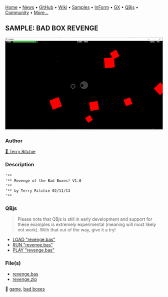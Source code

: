 [Home](https://qb64.com) • [News](../../news.md) • [GitHub](https://github.com/QB64Official/qb64) • [Wiki](https://github.com/QB64Official/qb64/wiki) • [Samples](../../samples.md) • [InForm](../../inform.md) • [GX](../../gx.md) • [QBjs](../../qbjs.md) • [Community](../../community.md) • [More...](../../more.md)

## SAMPLE: BAD BOX REVENGE

![screenshot.png](img/screenshot.png)

### Author

[🐝 Terry Ritchie](../terry-ritchie.md) 

### Description

```text
'**
'** Revenge of the Bad Boxes! V1.0
'**
'** by Terry Ritchie 02/11/13
'**
```

### QBjs

> Please note that QBjs is still in early development and support for these examples is extremely experimental (meaning will most likely not work). With that out of the way, give it a try!

* [LOAD "revenge.bas"](https://v6p9d9t4.ssl.hwcdn.net/html/5963335/index.html?src=https://qb64.com/samples/bad-box-revenge/src/revenge.bas)
* [RUN "revenge.bas"](https://v6p9d9t4.ssl.hwcdn.net/html/5963335/index.html?mode=auto&src=https://qb64.com/samples/bad-box-revenge/src/revenge.bas)
* [PLAY "revenge.bas"](https://v6p9d9t4.ssl.hwcdn.net/html/5963335/index.html?mode=play&src=https://qb64.com/samples/bad-box-revenge/src/revenge.bas)

### File(s)

* [revenge.bas](src/revenge.bas)
* [revenge.zip](src/revenge.zip)

🔗 [game](../game.md), [bad boxes](../bad-boxes.md)
